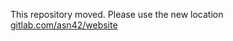 This repository moved. Please use the new location [gitlab.com/asn42/website](https://gitlab.com/asn42/website)
